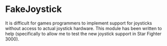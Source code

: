# FakeJoystick
It is difficult for games programmers to implement support for joysticks without access to actual joystick hardware. This module has been written to help (specifically to allow me to test the new joystick support in Star Fighter 3000).
